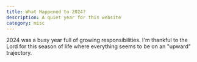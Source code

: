 ```yaml
---
title: What Happened to 2024?
description: A quiet year for this website
category: misc
---
```


2024 was a busy year full of growing responsibilities. I'm thankful to the Lord for this season of life where everything seems to be on an "upward" trajectory.